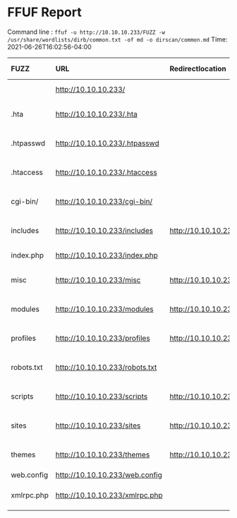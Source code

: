 # FFUF Report

  Command line : `ffuf -u http://10.10.10.233/FUZZ -w /usr/share/wordlists/dirb/common.txt -of md -o dirscan/common.md`
  Time: 2021-06-26T16:02:56-04:00

  | FUZZ | URL | Redirectlocation | Position | Status Code | Content Length | Content Words | Content Lines | Content Type | ResultFile |
  | :- | :-- | :--------------- | :---- | :------- | :---------- | :------------- | :------------ | :--------- | :----------- |
  |  | http://10.10.10.233/ |  | 1 | 200 | 7440 | 808 | 157 | text/html; charset=utf-8 |  |
  | .hta | http://10.10.10.233/.hta |  | 11 | 403 | 206 | 15 | 9 | text/html; charset=iso-8859-1 |  |
  | .htpasswd | http://10.10.10.233/.htpasswd |  | 13 | 403 | 211 | 15 | 9 | text/html; charset=iso-8859-1 |  |
  | .htaccess | http://10.10.10.233/.htaccess |  | 12 | 403 | 211 | 15 | 9 | text/html; charset=iso-8859-1 |  |
  | cgi-bin/ | http://10.10.10.233/cgi-bin/ |  | 820 | 403 | 210 | 15 | 9 | text/html; charset=iso-8859-1 |  |
  | includes | http://10.10.10.233/includes | http://10.10.10.233/includes/ | 2013 | 301 | 237 | 14 | 8 | text/html; charset=iso-8859-1 |  |
  | index.php | http://10.10.10.233/index.php |  | 2021 | 200 | 7440 | 808 | 157 | text/html; charset=utf-8 |  |
  | misc | http://10.10.10.233/misc | http://10.10.10.233/misc/ | 2535 | 301 | 233 | 14 | 8 | text/html; charset=iso-8859-1 |  |
  | modules | http://10.10.10.233/modules | http://10.10.10.233/modules/ | 2567 | 301 | 236 | 14 | 8 | text/html; charset=iso-8859-1 |  |
  | profiles | http://10.10.10.233/profiles | http://10.10.10.233/profiles/ | 3161 | 301 | 237 | 14 | 8 | text/html; charset=iso-8859-1 |  |
  | robots.txt | http://10.10.10.233/robots.txt |  | 3436 | 200 | 2189 | 158 | 91 | text/plain; charset=UTF-8 |  |
  | scripts | http://10.10.10.233/scripts | http://10.10.10.233/scripts/ | 3520 | 301 | 236 | 14 | 8 | text/html; charset=iso-8859-1 |  |
  | sites | http://10.10.10.233/sites | http://10.10.10.233/sites/ | 3699 | 301 | 234 | 14 | 8 | text/html; charset=iso-8859-1 |  |
  | themes | http://10.10.10.233/themes | http://10.10.10.233/themes/ | 4037 | 301 | 235 | 14 | 8 | text/html; charset=iso-8859-1 |  |
  | web.config | http://10.10.10.233/web.config |  | 4365 | 200 | 2200 | 416 | 47 | text/xml |  |
  | xmlrpc.php | http://10.10.10.233/xmlrpc.php |  | 4568 | 200 | 42 | 6 | 1 | text/html; charset=UTF-8 |  |
  